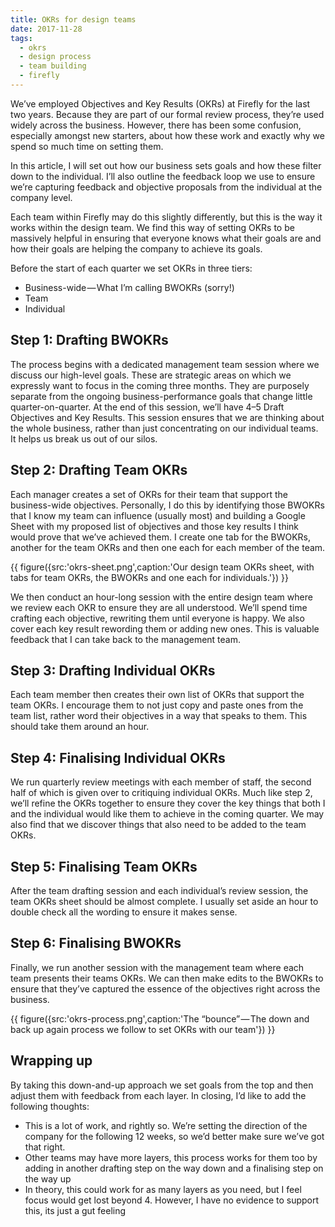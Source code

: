 ```yaml
---
title: OKRs for design teams
date: 2017-11-28
tags:
  - okrs
  - design process
  - team building
  - firefly
---
```


We’ve employed Objectives and Key Results (OKRs) at Firefly for the last two years. Because they are part of our formal review process, they’re used widely across the business. However, there has been some confusion, especially amongst new starters, about how these work and exactly why we spend so much time on setting them.

In this article, I will set out how our business sets goals and how these filter down to the individual. I’ll also outline the feedback loop we use to ensure we’re capturing feedback and objective proposals from the individual at the company level.

Each team within Firefly may do this slightly differently, but this is the way it works within the design team. We find this way of setting OKRs to be massively helpful in ensuring that everyone knows what their goals are and how their goals are helping the company to achieve its goals.

Before the start of each quarter we set OKRs in three tiers:

* Business-wide — What I’m calling BWOKRs (sorry!)
* Team
* Individual


## Step 1: Drafting BWOKRs
The process begins with a dedicated management team session where we discuss our high-level goals. These are strategic areas on which we expressly want to focus in the coming three months. They are purposely separate from the ongoing business-performance goals that change little quarter-on-quarter. At the end of this session, we’ll have 4–5 Draft Objectives and Key Results. This session ensures that we are thinking about the whole business, rather than just concentrating on our individual teams. It helps us break us out of our silos.

## Step 2: Drafting Team OKRs
Each manager creates a set of OKRs for their team that support the business-wide objectives. Personally, I do this by identifying those BWOKRs that I know my team can influence (usually most) and building a Google Sheet with my proposed list of objectives and those key results I think would prove that we’ve achieved them. I create one tab for the BWOKRs, another for the team OKRs and then one each for each member of the team.

{{ figure({src:'okrs-sheet.png',caption:'Our design team OKRs sheet, with tabs for team OKRs, the BWOKRs and one each for individuals.'}) }}

We then conduct an hour-long session with the entire design team where we review each OKR to ensure they are all understood. We’ll spend time crafting each objective, rewriting them until everyone is happy. We also cover each key result rewording them or adding new ones. This is valuable feedback that I can take back to the management team.

## Step 3: Drafting Individual OKRs
Each team member then creates their own list of OKRs that support the team OKRs. I encourage them to not just copy and paste ones from the team list, rather word their objectives in a way that speaks to them. This should take them around an hour.

## Step 4: Finalising Individual OKRs
We run quarterly review meetings with each member of staff, the second half of which is given over to critiquing individual OKRs. Much like step 2, we’ll refine the OKRs together to ensure they cover the key things that both I and the individual would like them to achieve in the coming quarter. We may also find that we discover things that also need to be added to the team OKRs.

## Step 5: Finalising Team OKRs
After the team drafting session and each individual’s review session, the team OKRs sheet should be almost complete. I usually set aside an hour to double check all the wording to ensure it makes sense.

## Step 6: Finalising BWOKRs
Finally, we run another session with the management team where each team presents their teams OKRs. We can then make edits to the BWOKRs to ensure that they’ve captured the essence of the objectives right across the business.

{{ figure({src:'okrs-process.png',caption:'The “bounce” — The down and back up again process we follow to set OKRs with our team'}) }}


## Wrapping up
By taking this down-and-up approach we set goals from the top and then adjust them with feedback from each layer. In closing, I’d like to add the following thoughts:

* This is a lot of work, and rightly so. We’re setting the direction of the company for the following 12 weeks, so we’d better make sure we’ve got that right.
* Other teams may have more layers, this process works for them too by adding in another drafting step on the way down and a finalising step on the way up
* In theory, this could work for as many layers as you need, but I feel focus would get lost beyond 4. However, I have no evidence to support this, its just a gut feeling